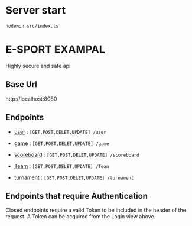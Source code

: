 # Server start

```base
nodemon src/index.ts
```

# E-SPORT EXAMPAL

Highly secure and safe api

## Base Url

http://localhost:8080

## Endpoints

- [user](src/user/readme.md) : `[GET,POST,DELET,UPDATE] /user`

- [game](src/game/readme.md) : `[GET,POST,DELET,UPDATE] /game`
- [scoreboard](src/scoreboard/readme.md) : `[GET,POST,DELET,UPDATE] /scoreboard`
- [Team](src/Team/readme.md) : `[GET,POST,DELET,UPDATE] /Team`
- [turnament](src/turnament/readme.md) : `[GET,POST,DELET,UPDATE] /turnament`

## Endpoints that require Authentication

Closed endpoints require a valid Token to be included in the header of the
request. A Token can be acquired from the Login view above.
